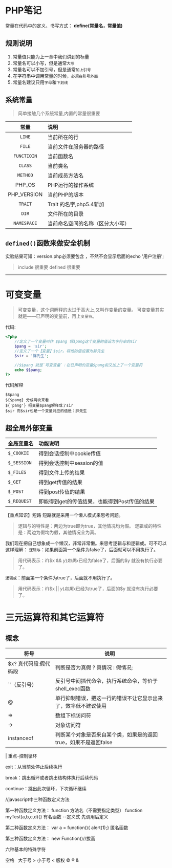 # PHP笔记 #
常量在代码中的定义、书写方式：
**define(常量名，常量值)**

## 规则说明
1. 常量值只能为上一章中我们讲到的标量
2. 常量名可以小写，但是通常`大写`
3. 常量名可以不加引号，但是通常`加上引号`
4. 在字符串中调用常量的时候，`必须在引号外面`
5. 常量名建议只用`字母`和`下划线` 

## 系统常量
> 简单接触几个系统常量,内置的常量很重要

| 常量 | 说明 |
| :--: | :-- |
| `LINE` | 当前所在的行 |
| `FILE` | 当前文件在服务器的路径 |
| `FUNCTIOIN` | 当前函数名 |
| `CLASS` | 当前类名 |
| `METHOD` | 当前成员方法名 |
| PHP_OS | PHP运行的操作系统 |
| PHP_VERSION | 当前PHP的版本 |
| `TRAIT` | Trait 的名字,php5.4新加 |
| `DIR` | 文件所在的目录 |
| `NAMESPACE` | 当前命名空间的名称（区分大小写） |

## `defined()`函数来做安全机制

实验结果可知：version.php必须要包含 ，不然不会显示后面的echo '用户注册';
> include 很重要
> defined 很重要


----------
# 可变变量
> 可变变量，这个词解释的太过于高大上,又叫作变量的变量。
> 可变变量其实就是——已声明的变量前，再上`变量符`。

代码:
```php
<?php 
    //定义了一个变量叫作 $pang 将$pang这个变量的值设为字符串的sir
    $pang = 'sir';
    //定义了一个【变量】$sir。将他的值设置为胖先生
    $sir = '胖先生';

    //$$pang 就是`可变变量`：在已声明的变量$pang前又加上了一个变量符
    echo $$pang;
?>
```
代码解释
```
$$pang
${$pang} 分成两块来看
${'pang'} 把变量$pang解释成了sir
$sir 而$sir也是一个变量对应的值是：胖先生
```
## 超全局外部变量

| 全局变量名 | 功能说明 |
| :-- | :-- |
| `$_COOKIE` | 得到会话控制中cookie传值 |
| `$_SESSION` | 得到会话控制中session的值 |
| `$_FILES` | 得到文件上传的结果 |
| `$_GET` | 得到get传值的结果 |
| `$_POST` | 得到post传值的结果 |
| `$_REQUEST` | 即能得到get的传值结果，也能得到Post传值的结果 |

【重点知识】短路
短路就是采用一个懒人模式来思考问题。

> 逻辑与的特性是：两边为true即为true，其他情况均为假。
> 逻辑或的特性是：两边为假均为假，其他情况全为真。

我们现在把自己想象成一个懒汉，非常非常懒。来思考逻辑与和逻辑或。可不可以这样理解：
`逻辑与`：如果前面第一个条件为false了，后面就可以不用执行了。
> 用代码表示：if($x && $y) 如果$x已经为false了，后面的$y 就没有执行必要了。

`逻辑或`：前面第一个条件为true了，后面就不用执行了。
> 用代码表示：if($x || $y) 如果$x已经为true了，后面的$y 就没有执行必要了。

# 三元运算符和其它运算符

## 概念
| 符号 | 说明 |
| --- | --- |
| $x? 真代码段:假代码段 | 判断是否为真假 ? 真情况 : 假情况; |
| ``（反引号） | 反引号中间插代命令，执行系统命令，等价于shell_exec函数 |
| @ | 单行抑制错误，把这一行的错误不让它显示出来了，效率低不建议使用 |
| => | 数组下标访问符 |
| -> | 对象访问符 |
| instanceof | 判断某个对象是否来自某个类，如果是的返回true，如果不是返回false |

| 重点-控制循环

exit：从当前处停止后续执行

break：跳出循环或者跳出结构体执行后续代码

continue：跳出此次循环，下次循环继续



//javascript中三种函数定义方法

第一种函数定义方法：
function 方法名（不需要指定类型）   function myTest(a,b,c,d){}  有名函数   --定义式   先调用后定义

第二种函数定义方法： var a = function(){ alert(1);}   匿名函数


第三种函数定义方法：
new Function()//拔高

六种基本的特殊字符

空格 &nbsp;   大于号 &gt;   小于号 &lt;   版权 &copy;    &reg;    &amp;

